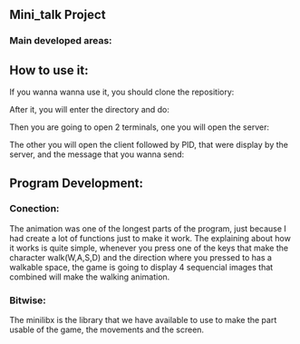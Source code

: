 ## Mini_talk Project
<p></p>


### Main developed areas:
<p>  </p>
<p>  </p>
<p>  </p>


## How to use it:
<p> If you wanna wanna use it, you should clone the repositiory: </p>

<p> After it, you will enter the directory and do: </p>

<p> Then you are going to open 2 terminals, one you will open the server:</p>

<p> The other you will open the client followed by PID, that were display by the server, and the message that you wanna send:</p>



## Program Development:
<p>  </p>

### Conection:
<p> The animation was one of the longest parts of the program, just because I had create a lot of functions just to make it work. The explaining about how it works is quite simple, whenever you press one of the keys that make the character walk(W,A,S,D) and the direction where you pressed to has a walkable space, the game is going to display 4 sequencial images that combined will make the walking animation.</p>

### Bitwise:
<p> The minilibx is the library that we have available to use to make the part usable of the game, the movements and the screen. </p>

